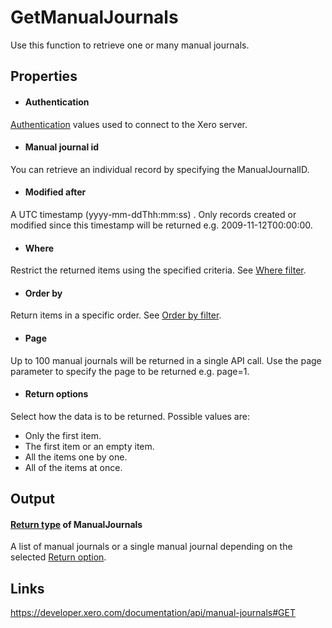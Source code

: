 GetManualJournals
============

Use this function to retrieve one or many manual journals.

Properties
----------

- #### Authentication
[Authentication](../../../Common/Authentication/Index.md) values used to connect to the Xero server.
- #### Manual journal id
You can retrieve an individual record by specifying the ManualJournalID.
- #### Modified after
A UTC timestamp (yyyy-mm-ddThh:mm:ss) . Only records created or modified since this timestamp will be returned e.g. 2009-11-12T00:00:00.
- #### Where
Restrict the returned items using the specified criteria. See [Where filter](../../../Common/Filters/Where/Index.md).
- #### Order by
Return items in a specific order. See [Order by filter](../../../Common/Filters/OrderBy/Index.md).
- #### Page
Up to 100 manual journals will be returned in a single API call. Use the page parameter to specify the page to be returned e.g. page=1.
- #### Return options
Select how the data is to be returned. Possible values are:
  * Only the first item.
  * The first item or an empty item. 
  * All the items one by one.
  * All of the items at once.


Output
-----
#### [Return type](#return-options) of ManualJournals
A list of manual journals or a single manual journal depending on the selected [Return option](#return-options).

Links
-----

https://developer.xero.com/documentation/api/manual-journals#GET
